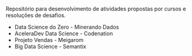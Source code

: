 Repositório para desenvolvimento de atividades propostas por cursos e resoluções de desafios.

- Data Science do Zero - Minerando Dados
- AceleraDev Data Science - Codenation
- Projeto Vendas - Meigarom
- Big Data Science - Semantix
